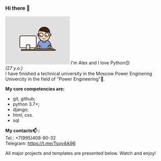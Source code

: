 ### Hi there 👋


<img src="itsme.gif" alt='Тут картинка' style="width: 40%; margin-right: auto;">
I'm Alex and I love Python😊 <br>
<i>(27 y.o.)</i><br>
I have finished a technical university in the Moscow Power Enginering Univercity in the field of "Power Engineering"👷.<br>

<b>My core competencies are:</b>
 - git, github;
 - python 3.7+;
 - django;
 - html, css.
 - sql

<b>My contacts📫 :</b><br>
    Tel.: +7(995)408-90-32<br>
    Telegram: https://t.me/Tsoy4ik96<br>

All major projects and templates are presented below. Watch and enjoy!
<!--
**TsoyAlV/TsoyAlV** is a ✨ _special_ ✨ repository because its `README.md` (this file) appears on your GitHub profile.

Here are some ideas to get you started:

- 🔭 I’m currently working on ...
- 🌱 I’m currently learning ...
- 👯 I’m looking to collaborate on ...
- 🤔 I’m looking for help with ...
- 💬 Ask me about ...
- 📫 How to reach me: ...
- 😄 Pronouns: ...
- ⚡ Fun fact: ...
-->

